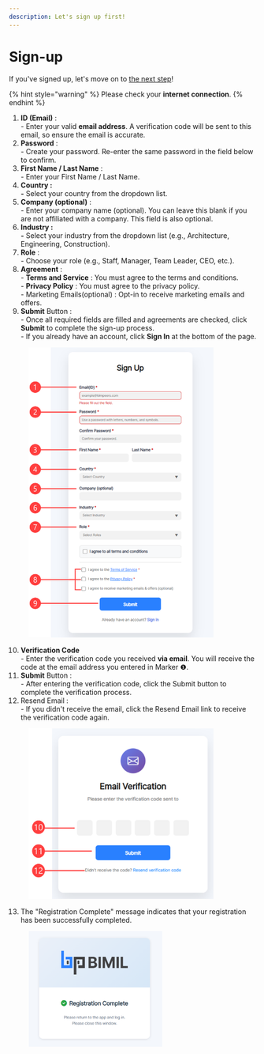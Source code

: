 ```yaml
---
description: Let's sign up first!
---
```


# Sign-up

If you've signed up, let's move on to [the next step](log-in.md)!

{% hint style="warning" %}
Please check your **internet connection**.&#x20;
{% endhint %}

1. **ID (Email)** : \
   \- Enter your valid **email address**. A verification code will be sent to this email, so ensure the email is accurate.
2. **Password** : \
   \- Create your password. Re-enter the same password in the field below to confirm.
3. **First Name / Last Name** :\
   \- Enter your First Name / Last Name.&#x20;
4. **Country :**\
   **-** Select your country from the dropdown list.
5. **Company (optional)** : \
   \- Enter your company name (optional). You can leave this blank if you are not affiliated with a company. This field is also optional.
6. **Industry :**\
   **-** Select your industry from the dropdown list (e.g., Architecture, Engineering, Construction).
7. **Role** :\
   \- Choose your role (e.g., Staff, Manager, Team Leader, CEO, etc.).
8. **Agreement** : \
   \- **Terms and Service** :  You must agree to the terms and conditions.\
   \- **Privacy Policy** :  You must agree to the privacy policy.\
   \- Marketing Emails(optional) : Opt-in to receive marketing emails and offers.
9. **Submit** Button : \
   \- Once all required fields are filled and agreements are checked, click **Submit** to complete the sign-up process.\
   \- If you already have an account, click **Sign In** at the bottom of the page.

<figure><img src="../.gitbook/assets/SignUP.png" alt="" width="375"><figcaption></figcaption></figure>

10. **Verification Code**\
    \- Enter the verification code you received **via email**. You will receive the code at the email address you entered in Marker ❶.
11. **Submit** Button : \
    \- After entering the verification code, click the Submit button to complete the verification process.
12. Resend Email : \
    \- If you didn't receive the email, click the Resend Email link to receive the verification code again.

<figure><img src="../.gitbook/assets/Verfication (1).png" alt="" width="375"><figcaption></figcaption></figure>

13. The "Registration Complete" message indicates that your registration has been successfully completed.

<figure><img src="../.gitbook/assets/image (58).png" alt="" width="271"><figcaption></figcaption></figure>
